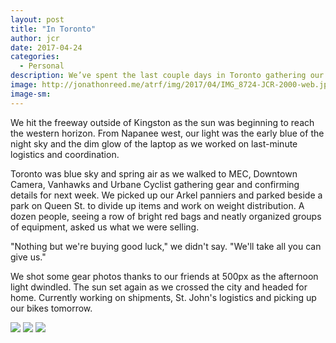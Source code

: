 ```yaml
---
layout: post
title: "In Toronto"
author: jcr
date: 2017-04-24
categories:
  - Personal
description: We’ve spent the last couple days in Toronto gathering our last items of gear.
image: http://jonathonreed.me/atrf/img/2017/04/IMG_8724-JCR-2000-web.jpg
image-sm:
---
```


We hit the freeway outside of Kingston as the sun was beginning to reach the western horizon. From Napanee west, our light was the early blue of the night sky and the dim glow of the laptop as we worked on last-minute logistics and coordination.

Toronto was blue sky and spring air as we walked to MEC, Downtown Camera, Vanhawks and Urbane Cyclist gathering gear and confirming details for next week. We picked up our Arkel panniers and parked beside a park on Queen St. to divide up items and work on weight distribution. A dozen people, seeing a row of bright red bags and neatly organized groups of equipment, asked us what we were selling.

"Nothing but we're buying good luck," we didn't say. "We'll take all you can give us."

We shot some gear photos thanks to our friends at 500px as the afternoon light dwindled. The sun set again as we crossed the city and headed for home. Currently working on shipments, St. John's logistics and picking up our bikes tomorrow.

<img src="http://jonathonreed.me/atrf/img/2017/04/IMG_8724-JCR-2000-web.jpg">

<img src="http://jonathonreed.me/atrf/img/2017/04/IMG_8755-JCR-2000-web.jpg">

<img src="http://jonathonreed.me/atrf/img/2017/04/IMG_9046-JCR-2000-web.jpg">